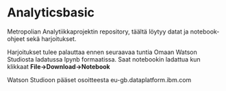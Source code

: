 # Analyticsbasic


Metropolian Analytiikkaprojektin repository, täältä löytyy datat ja notebook-ohjeet sekä harjoitukset.


Harjoitukset tulee palauttaa ennen seuraavaa tuntia Omaan Watson Studiosta ladatussa Ipynb formaatissa. Saat notebookin ladattua kun klikkaat **File->Download->Notebook**


Watson Studioon pääset osoitteesta eu-gb.dataplatform.ibm.com
